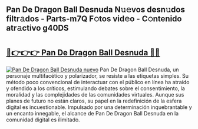 ## Pan De Dragon Ball Desnuda N𝚞𝚎vos desn𝚞dos filtr𝚊dos - Parts-m7Q F𝚘tos vid𝚎o - C𝚘ntenido atr𝚊ctivo g40DS

# <h2><a href="http://mbaat0.tromn.icu/?c=Pan+De+Dragon+Ball+Desnuda">🔗👉👉👉 Pan De Dragon Ball Desnuda 🔗🔗</a></h2>

[![Pan De Dragon Ball Desnuda nuevo](https://i.imgur.com/pEAQMta.gif)](http://mbaat0.tromn.icu/?c=Pan+De+Dragon+Ball+Desnuda)
Pan De Dragon Ball Desnuda, un personaje multifacético y polarizador, se resiste a las etiquetas simples. Su método poco convencional de interactuar con el público en línea ha atraído y ofendido a los críticos, estimulando debates sobre el consentimiento, la moralidad y las complejidades de las comunidades virtuales. Aunque sus planes de futuro no están claros, su papel en la redefinición de la esfera digital es incuestionable. Impulsado por una determinación inquebrantable y un encanto innegable, el alcance de Pan De Dragon Ball Desnuda en la comunidad digital es ilimitado.
